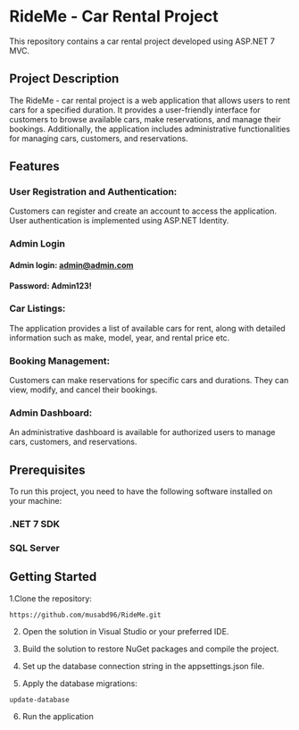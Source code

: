 # RideMe - Car Rental Project
This repository contains a car rental project developed using ASP.NET 7 MVC.

## Project Description
The RideMe - car rental project is a web application that allows users to rent cars for a specified duration. 
It provides a user-friendly interface for customers to browse available cars, 
make reservations, and manage their bookings. 
Additionally, the application includes administrative functionalities for managing cars, customers, and reservations.

## Features
### User Registration and Authentication: 
Customers can register and create an account to access the application. User authentication is implemented using ASP.NET Identity.
### Admin Login 
#### Admin login: admin@admin.com
#### Password: Admin123!
### Car Listings: 
The application provides a list of available cars for rent, along with detailed information such as make, model, year, and rental price etc.
### Booking Management: 
Customers can make reservations for specific cars and durations. They can view, modify, and cancel their bookings.
### Admin Dashboard: 
An administrative dashboard is available for authorized users to manage cars, customers, and reservations.

## Prerequisites
To run this project, you need to have the following software installed on your machine:
### .NET 7 SDK
### SQL Server

## Getting Started
1.Clone the repository:
```
https://github.com/musabd96/RideMe.git
```
2. Open the solution in Visual Studio or your preferred IDE.

3. Build the solution to restore NuGet packages and compile the project.

4. Set up the database connection string in the appsettings.json file.

5. Apply the database migrations:
```
update-database
```
6. Run the application




